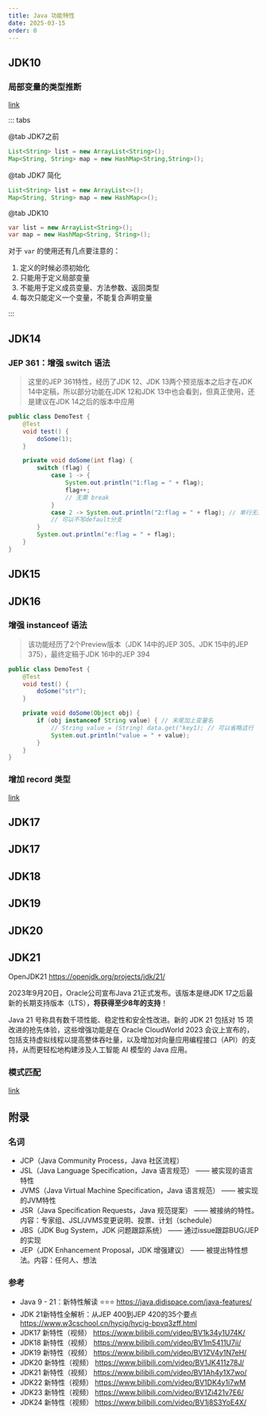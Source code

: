 ```yaml
---
title: Java 功能特性
date: 2025-03-15
order: 0
---
```


## JDK10

### 局部变量的类型推断

[link](https://java.didispace.com/java-features/java10/jep286-local-variable-type-inference.html)

::: tabs

@tab JDK7之前

```java
List<String> list = new ArrayList<String>();
Map<String, String> map = new HashMap<String,String>();
```

@tab JDK7 简化

```java
List<String> list = new ArrayList<>();
Map<String, String> map = new HashMap<>();
```

@tab JDK10

```java
var list = new ArrayList<String>();
var map = new HashMap<String, String>();
```

对于 `var` 的使用还有几点要注意的：

1. 定义的时候必须初始化
1. 只能用于定义局部变量
1. 不能用于定义成员变量、方法参数、返回类型
1. 每次只能定义一个变量，不能复合声明变量
 
:::

## JDK14

### JEP 361：增强 switch 语法

> 这里的JEP 361特性，经历了JDK 12、JDK 13两个预览版本之后才在JDK 14中定稿，所以部分功能在JDK 12和JDK 13中也会看到，但真正使用，还是建议在JDK 14之后的版本中应用

```java
public class DemoTest {
    @Test
    void test() {
        doSome(1);
    }

    private void doSome(int flag) {
        switch (flag) {
            case 1 -> {
                System.out.println("1:flag = " + flag);
                flag++;
                // 无需 break
            }
            case 2 -> System.out.println("2:flag = " + flag); // 单行无需 {...}
            // 可以不写default分支
        }
        System.out.println("e:flag = " + flag);
    }
}
```

## JDK15

## JDK16

### 增强 instanceof 语法

> 该功能经历了2个Preview版本（JDK 14中的JEP 305、JDK 15中的JEP 375），最终定稿于JDK 16中的JEP 394

```java
public class DemoTest {
    @Test
    void test() {
        doSome("str");
    }

    private void doSome(Object obj) {
        if (obj instanceof String value) { // 末尾加上变量名
            // String value = (String) data.get("key1); // 可以省略这行
            System.out.println("value = " + value);
        }
    }
}
```

### 增加 record 类型

[link](./jdk16-recordtype.md)

## JDK17

## JDK17

## JDK18

## JDK19

## JDK20

## JDK21

OpenJDK21
https://openjdk.org/projects/jdk/21/

2023年9月20日，Oracle公司宣布Java 21正式发布。该版本是继JDK 17之后最新的长期支持版本（LTS），**将获得至少8年的支持**！

Java 21 号称具有数千项性能、稳定性和安全性改进。新的 JDK 21 包括对 15 项改进的抢先体验，这些增强功能是在 Oracle CloudWorld 2023 会议上宣布的，包括支持虚拟线程以提高整体吞吐量，以及增加对向量应用编程接口（API）的支持，从而更轻松地构建涉及人工智能 AI 模型的 Java 应用。


### 模式匹配

[link](./jdk21-patternmatching.md)



## 附录

### 名词

+ JCP（Java Community Process，Java 社区流程）
+ JSL（Java Language Specification，Java 语言规范） —— 被实现的语言特性
+ JVMS（Java Virtual Machine Specification，Java 语言规范） —— 被实现的JVM特性
+ JSR（Java Specification Requests，Java 规范提案） —— 被接纳的特性。内容：专家组、JSL/JVMS变更说明、投票、计划（schedule）
+ JBS（JDK Bug System，JDK 问题跟踪系统） —— 通过issue跟踪BUG/JEP的实现
+ JEP（JDK Enhancement Proposal，JDK 增强建议） —— 被提出特性想法。内容：任何人、想法

### 参考

+ Java 9 - 21：新特性解读 ⭐⭐⭐
https://java.didispace.com/java-features/
+ JDK 21新特性全解析：从JEP 400到JEP 420的35个要点
https://www.w3cschool.cn/hycig/hycig-bpvq3zff.html
+ JDK17 新特性（视频）
https://www.bilibili.com/video/BV1k34y1U74K/
+ JDK18 新特性（视频）
https://www.bilibili.com/video/BV1m5411U7ii/
+ JDK19 新特性（视频）
https://www.bilibili.com/video/BV1ZV4y1N7eH/
+ JDK20 新特性（视频）
https://www.bilibili.com/video/BV1JK411z78J/
+ JDK21 新特性（视频）
https://www.bilibili.com/video/BV1Ah4y1X7wo/
+ JDK22 新特性（视频）
https://www.bilibili.com/video/BV1DK4y1i7wM
+ JDK23 新特性（视频）
https://www.bilibili.com/video/BV1Zi421v7E6/
+ JDK24 新特性（视频）
https://www.bilibili.com/video/BV1j8S3YoE4X/
